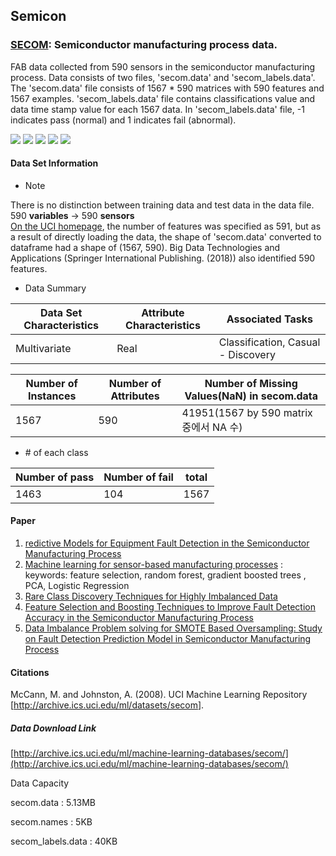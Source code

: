 ## Semicon  
### [SECOM](http://archive.ics.uci.edu/ml/datasets/secom): Semiconductor manufacturing process data.    

FAB data collected from 590 sensors in the semiconductor manufacturing process. Data consists of two files, 'secom.data' and 'secom_labels.data'. The 'secom.data' file consists of 1567 * 590 matrices with 590 features and 1567 examples. 'secom_labels.data' file contains classifications value and data time stamp value for each 1567 data. In 'secom_labels.data' file, -1 indicates pass (normal) and 1 indicates fail (abnormal).       

![](https://img.shields.io/badge/sector-semicon-blue.svg)
![](https://img.shields.io/badge/labeled-yes-blue.svg)
![](https://img.shields.io/badge/time--series-yes-blue.svg)
![](https://img.shields.io/badge/feature_selection-gray.svg) ![](<https://img.shields.io/badge/simulation-no-red.svg>)         

#### Data Set Information      


- Note      

There is no distinction between training data and test data in the data file.   
590 __variables__ -> 590 __sensors__      
[On the UCI homepage](http://archive.ics.uci.edu/ml/datasets/secom), the number of features was specified as 591, but as a result of directly loading the data, the shape of 'secom.data' converted to dataframe had a shape of (1567, 590). Big Data Technologies and Applications (Springer International Publishing. (2018)) also identified 590 features.      

- Data Summary       

| Data Set Characteristics | Attribute Characteristics | Associated Tasks                   |
| ------------------------ | ------------------------- | ---------------------------------- |
| Multivariate             | Real                      | Classification, Casual - Discovery |

| Number of Instances | Number of Attributes | Number of Missing Values(NaN) in secom.data |
| ------------------- | -------------------- | ------------------------------------------- |
| 1567                | 590                  | 41951(1567 by 590 matrix 중에서 NA 수)      |

- \# of each class    

| Number of pass | Number of fail | total |
| -------------- | -------------- | ----- |
| 1463           | 104            | 1567  |

#### Paper     

1. [redictive Models for Equipment Fault Detection in the Semiconductor Manufacturing Process](http://www.ijetch.org/vol8/898-T10023.pdf)    
2. [Machine learning for sensor-based manufacturing processes](https://ieeexplore.ieee.org/document/8116997) : keywords: feature selection, random forest, gradient boosted trees , PCA, Logistic Regression    
3. [Rare Class Discovery Techniques for Highly Imbalanced Data](<http://www.iaeng.org/publication/IMECS2013/IMECS2013_pp269-272.pdf>)     
4. [Feature Selection and Boosting Techniques to Improve Fault Detection Accuracy in the Semiconductor Manufacturing Process](<http://citeseerx.ist.psu.edu/viewdoc/download?doi=10.1.1.421.3370&rep=rep1&type=pdf>)      
5. [Data Imbalance Problem solving for SMOTE Based Oversampling: Study on Fault Detection Prediction
   Model in Semiconductor Manufacturing Process](<https://pdfs.semanticscholar.org/df3b/537f5912bef4dca1659bae8ef360bbf69782.pdf>)        

#### Citations    

McCann, M. and Johnston, A. (2008). UCI Machine Learning Repository [<http://archive.ics.uci.edu/ml/datasets/secom>].        


##### Data Download Link   
[http://archive.ics.uci.edu/ml/machine-learning-databases/secom/](http://archive.ics.uci.edu/ml/machine-learning-databases/secom/)    

Data Capacity     

secom.data : 5.13MB    

secom.names : 5KB    

secom_labels.data :   40KB   